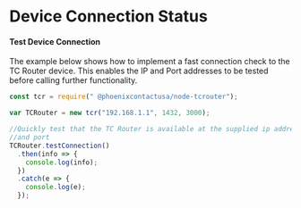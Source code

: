# Device Connection Status

#### Test Device Connection

The example below shows how to implement a fast connection check to the TC Router device. This enables the IP and Port addresses to be tested before calling further functionality.

```javascript
const tcr = require(" @phoenixcontactusa/node-tcrouter");

var TCRouter = new tcr("192.168.1.1", 1432, 3000);

//Quickly test that the TC Router is available at the supplied ip address
//and port
TCRouter.testConnection()
  .then(info => {
    console.log(info);
  })
  .catch(e => {
    console.log(e);
  });
```

